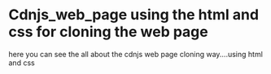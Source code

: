  # Cdnjs_web_page using the html and css for cloning the web page 
here you can see the all about the cdnjs web page cloning way....using html and css   
 
